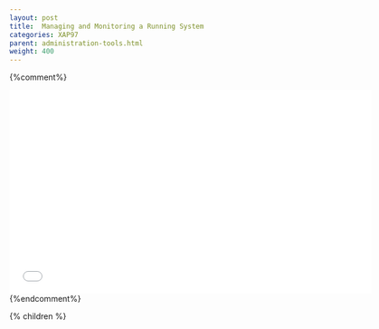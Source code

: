 ```yaml
---
layout: post
title:  Managing and Monitoring a Running System
categories: XAP97
parent: administration-tools.html
weight: 400
---
```


{%comment%}
<iframe width="640" height="360" src="//www.youtube.com/embed/9nFkfj2o5hk?feature=player_embedded" frameborder="0" allowfullscreen></iframe>
{%endcomment%}

{% children %}

